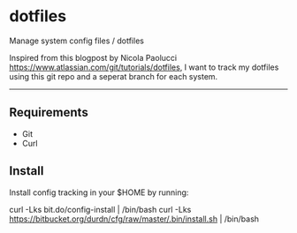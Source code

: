# dotfiles
Manage system config files / dotfiles

Inspired from this blogpost by Nicola Paolucci https://www.atlassian.com/git/tutorials/dotfiles, I want to track my dotfiles using this git repo and a seperat branch for each system. 

---- 
## Requirements



- Git
- Curl

## Install

Install config tracking in your $HOME by running:

curl -Lks bit.do/config-install | /bin/bash curl -Lks https://bitbucket.org/durdn/cfg/raw/master/.bin/install.sh | /bin/bash
